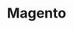 ---
title: "Magento"
seoTitle: "Magento"
seoDescription: "Omnico had a common challenge: how to integrate SYSPRO into multiple sales channels. Our solution? A Magento B2B and B2C e-commerce website integrated with Stock2Shop. We worked closely with Omnico to create the perfect solution to suit their needs. Read more!"
lead: "Omnico is a major importer of lifestyle, cycle and electronic brands, including GoPro, Canondale, Giro, Stages, Ryder and Red-e."
summary: "Formerly Sage Pastel Partner: This tried and tested accounting software includes direct bank feeds and many useful cloud features to help you boost productivity."
image: "/images/magento.png"
imageAlt: "Magento"
imageTitle: "Magento"
imageWidth: "57"
category: "ecommerce"
aliases: "/magento/magento/"
weight: 2
---